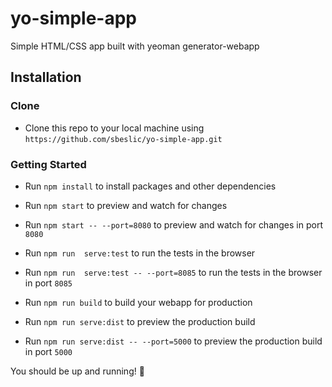 # yo-simple-app


Simple HTML/CSS app built with yeoman generator-webapp

## Installation

### Clone

- Clone this repo to your local machine using `https://github.com/sbeslic/yo-simple-app.git`

### Getting Started
- Run `npm install` to install packages and other dependencies

- Run `npm start` to preview and watch for changes
- Run `npm start -- --port=8080` to preview and watch for changes in port `8080`
- Run `npm run  serve:test` to run the tests in the browser
- Run `npm run  serve:test -- --port=8085` to run the tests in the browser in port `8085`
- Run `npm run build` to build your webapp for production
- Run `npm run serve:dist` to preview the production build
- Run `npm run serve:dist -- --port=5000` to preview the production build in port `5000`

You should be up and running! :rocket: